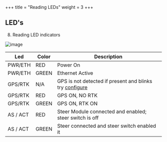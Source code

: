 +++
title = "Reading LEDs"
weight = 3
+++

## LED's

8. Reading LED indicators

![image](../img/reading-leds.png)

| Led      | Color | Description                                                                                                    |
| -------- | ----- | -------------------------------------------------------------------------------------------------------------- |
| PWR/ETH  | RED   | Power On                                                                                                       |
| PWR/ETH  | GREEN | Ethernet Active                                                                                                |
| GPS/RTK  | N/A   | GPS is not detected if present and blinks try [configure](../../../configuring-boards/configuring-the-zed-f9p) |
| GPS/RTK  | RED   | GPS ON, NO RTK                                                                                                 |
| GPS/RTK  | GREEN | GPS ON, RTK ON                                                                                                 |
| AS / ACT | RED   | Steer Module connected and enabled; steer switch is off                                                        |
| AS / ACT | GREEN | Steer connected and steer switch enabled it                                                                    |
